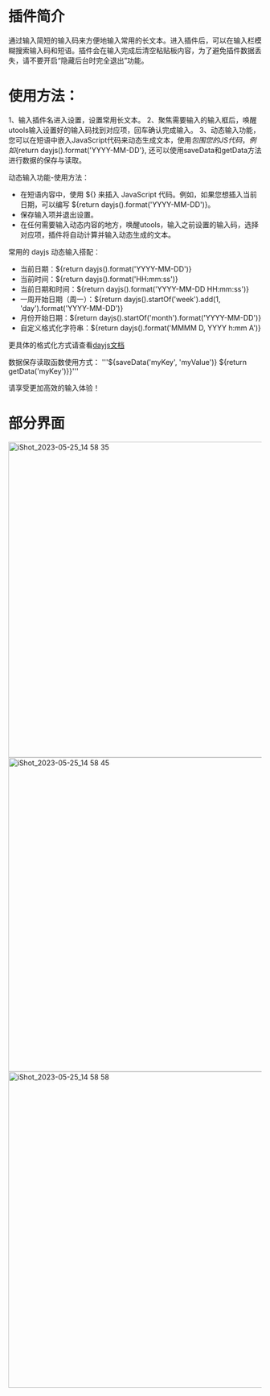 # 插件简介
通过输入简短的输入码来方便地输入常用的长文本。进入插件后，可以在输入栏模糊搜索输入码和短语。插件会在输入完成后清空粘贴板内容，为了避免插件数据丢失，请不要开启“隐藏后台时完全退出”功能。

# 使用方法：
1、输入插件名进入设置，设置常用长文本。
2、聚焦需要输入的输入框后，唤醒utools输入设置好的输入码找到对应项，回车确认完成输入。
3、动态输入功能，您可以在短语中嵌入JavaScript代码来动态生成文本，使用${}包围您的JS代码，例如${return dayjs().format('YYYY-MM-DD'}, 还可以使用saveData和getData方法进行数据的保存与读取。

动态输入功能-使用方法：
- 在短语内容中，使用 ${} 来插入 JavaScript 代码。例如，如果您想插入当前日期，可以编写 ${return dayjs().format('YYYY-MM-DD')}。
- 保存输入项并退出设置。
- 在任何需要输入动态内容的地方，唤醒utools，输入之前设置的输入码，选择对应项，插件将自动计算并输入动态生成的文本。

常用的 dayjs 动态输入搭配：
- 当前日期：${return dayjs().format('YYYY-MM-DD')}
- 当前时间：${return dayjs().format('HH:mm:ss')}
- 当前日期和时间：${return dayjs().format('YYYY-MM-DD HH:mm:ss')}
- 一周开始日期（周一）：${return dayjs().startOf('week').add(1, 'day').format('YYYY-MM-DD')}
- 月份开始日期：${return dayjs().startOf('month').format('YYYY-MM-DD')}
- 自定义格式化字符串：${return dayjs().format('MMMM D, YYYY h:mm A')}

更具体的格式化方式请查看[dayjs文档](https://dayjs.fenxianglu.cn/category/display.html#%E6%A0%BC%E5%BC%8F%E5%8C%96)

数据保存读取函数使用方式：
'''${saveData('myKey', 'myValue')}
${return getData('myKey')}}'''

请享受更加高效的输入体验！

# 部分界面
<img width="627" alt="iShot_2023-05-25_14 58 35" src="https://github.com/gongjinzhou/quickInput-for-uTools/assets/62183759/fa717a01-4646-4683-9680-bb0757ca8cd7">
<img width="624" alt="iShot_2023-05-25_14 58 45" src="https://github.com/gongjinzhou/quickInput-for-uTools/assets/62183759/48841cfe-0ff4-46f6-b809-5eaa40194fb0">
<img width="628" alt="iShot_2023-05-25_14 58 58" src="https://github.com/gongjinzhou/quickInput-for-uTools/assets/62183759/d1fd13be-511a-4ec5-ae99-ede821183922">
